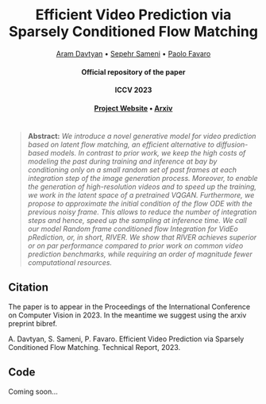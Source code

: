 <h1 align="center">
  <br>
	Efficient Video Prediction via Sparsely Conditioned Flow Matching
  <br>
</h1>
  <p align="center">
    <a href="https://araachie.github.io">Aram Davtyan</a> •
    <a href="https://www.cvg.unibe.ch/people/sameni">Sepehr Sameni</a> •
    <a href="https://www.cvg.unibe.ch/people/favaro">Paolo Favaro</a>
  </p>
<h4 align="center">Official repository of the paper</h4>

<h4 align="center">ICCV 2023</h4>

<h4 align="center"><a href="https://araachie.github.io/river/">Project Website</a> • <a href="https://arxiv.org/abs/2211.14575">Arxiv</a>

#
> **Abstract:** *We introduce a novel generative model for
> video prediction based on latent flow matching, an efficient
> alternative to diffusion-based models. In contrast to prior work,
> we keep the high costs of modeling the past during training
> and inference at bay by conditioning only on a small random
> set of past frames at each integration step of the image
> generation process. Moreover, to enable the generation
> of high-resolution videos and to speed up the training, we
> work in the latent space of a pretrained VQGAN. Furthermore,
> we propose to approximate the initial condition of the
> flow ODE with the previous noisy frame. This allows to reduce
> the number of integration steps and hence, speed up
> the sampling at inference time. We call our model Random
> frame conditioned flow Integration for VidEo pRediction,
> or, in short, RIVER. We show that RIVER achieves superior
> or on par performance compared to prior work on common
> video prediction benchmarks, while requiring an order of
> magnitude fewer computational resources.*

## Citation

The paper is to appear in the Proceedings of the International Conference on Computer Vision in 2023. 
In the meantime we suggest using the arxiv preprint bibref.

A. Davtyan, S. Sameni, P. Favaro. Efficient Video Prediction via Sparsely Conditioned Flow Matching. Technical Report, 2023.
  
## Code
  
Coming soon...
